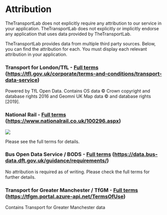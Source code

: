 # Attribution

TheTransportLab does not explicitly require any attribution to our service in your application.
TheTransportLab does not explicitly or implicitly endorse any application that uses data provided by TheTransportLab.

TheTransportLab provides data from multiple third party sources. Below, you can find the attribution for each. You must display each relevant attribution in your application.

### Transport for London/TfL - [Full terms](https://tfl.gov.uk/corporate/terms-and-conditions/transport-data-service) (https://tfl.gov.uk/corporate/terms-and-conditions/transport-data-service)

Powered by TfL Open Data. Contains OS data © Crown copyright and database rights 2016 and Geomni UK Map data © and database rights [2019].

### National Rail - [Full terms](https://www.nationalrail.co.uk/100296.aspx) (https://www.nationalrail.co.uk/100296.aspx)

<img src="https://alftwhpdiqjfdsrhjfnk.supabase.co/storage/v1/object/sign/EmailAssets/NRE_Powered_logo.jpg?token=eyJhbGciOiJIUzI1NiIsInR5cCI6IkpXVCJ9.eyJ1cmwiOiJFbWFpbEFzc2V0cy9OUkVfUG93ZXJlZF9sb2dvLmpwZyIsImlhdCI6MTYyNDExNzM0MSwiZXhwIjoxOTM5NDc3MzQxfQ.B-07_ZVLCFnp0R_w-LQaoc_FGzezerVOU81RNYA8A_Q" />

Please see the full terms for details.

### Bus Open Data Service / BODS - [Full terms](https://data.bus-data.dft.gov.uk/guidance/requirements/) (https://data.bus-data.dft.gov.uk/guidance/requirements/)

No attribution is required as of writing. Please check the full terms for further details.

### Transport for Greater Manchester / TfGM - [Full terms](https://tfgm.portal.azure-api.net/TermsOfUse) (https://tfgm.portal.azure-api.net/TermsOfUse)

Contains Transport for Greater Manchester data
